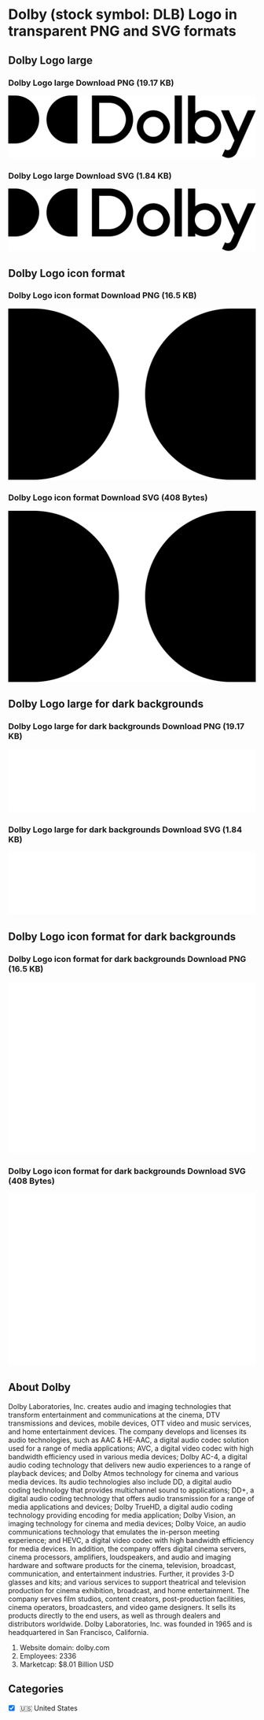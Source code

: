 # Dolby (stock symbol: DLB) Logo in transparent PNG and SVG formats

## Dolby Logo large

### Dolby Logo large Download PNG (19.17 KB)

![Dolby Logo large Download PNG (19.17 KB)](/img/orig/DLB_BIG-781df9c5.png)

### Dolby Logo large Download SVG (1.84 KB)

![Dolby Logo large Download SVG (1.84 KB)](/img/orig/DLB_BIG-4c6f9140.svg)

## Dolby Logo icon format

### Dolby Logo icon format Download PNG (16.5 KB)

![Dolby Logo icon format Download PNG (16.5 KB)](/img/orig/DLB-7328c660.png)

### Dolby Logo icon format Download SVG (408 Bytes)

![Dolby Logo icon format Download SVG (408 Bytes)](/img/orig/DLB-8c3d3c69.svg)

## Dolby Logo large for dark backgrounds

### Dolby Logo large for dark backgrounds Download PNG (19.17 KB)

![Dolby Logo large for dark backgrounds Download PNG (19.17 KB)](/img/orig/DLB_BIG.D-42a0893a.png)

### Dolby Logo large for dark backgrounds Download SVG (1.84 KB)

![Dolby Logo large for dark backgrounds Download SVG (1.84 KB)](/img/orig/DLB_BIG.D-81a04855.svg)

## Dolby Logo icon format for dark backgrounds

### Dolby Logo icon format for dark backgrounds Download PNG (16.5 KB)

![Dolby Logo icon format for dark backgrounds Download PNG (16.5 KB)](/img/orig/DLB.D-4a833e8b.png)

### Dolby Logo icon format for dark backgrounds Download SVG (408 Bytes)

![Dolby Logo icon format for dark backgrounds Download SVG (408 Bytes)](/img/orig/DLB.D-e20680f6.svg)

## About Dolby

Dolby Laboratories, Inc. creates audio and imaging technologies that transform entertainment and communications at the cinema, DTV transmissions and devices, mobile devices, OTT video and music services, and home entertainment devices. The company develops and licenses its audio technologies, such as AAC & HE-AAC, a digital audio codec solution used for a range of media applications; AVC, a digital video codec with high bandwidth efficiency used in various media devices; Dolby AC-4, a digital audio coding technology that delivers new audio experiences to a range of playback devices; and Dolby Atmos technology for cinema and various media devices. Its audio technologies also include DD, a digital audio coding technology that provides multichannel sound to applications; DD+, a digital audio coding technology that offers audio transmission for a range of media applications and devices; Dolby TrueHD, a digital audio coding technology providing encoding for media application; Dolby Vision, an imaging technology for cinema and media devices; Dolby Voice, an audio communications technology that emulates the in-person meeting experience; and HEVC, a digital video codec with high bandwidth efficiency for media devices. In addition, the company offers digital cinema servers, cinema processors, amplifiers, loudspeakers, and audio and imaging hardware and software products for the cinema, television, broadcast, communication, and entertainment industries. Further, it provides 3-D glasses and kits; and various services to support theatrical and television production for cinema exhibition, broadcast, and home entertainment. The company serves film studios, content creators, post-production facilities, cinema operators, broadcasters, and video game designers. It sells its products directly to the end users, as well as through dealers and distributors worldwide. Dolby Laboratories, Inc. was founded in 1965 and is headquartered in San Francisco, California.

1. Website domain: dolby.com
2. Employees: 2336
3. Marketcap: $8.01 Billion USD


## Categories
- [x] 🇺🇸 United States
